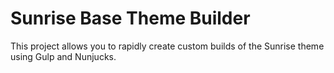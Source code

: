 # Sunrise Base Theme Builder

This project allows you to rapidly create custom builds of the Sunrise theme using Gulp and Nunjucks.
